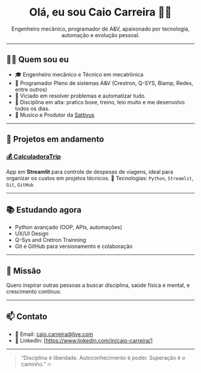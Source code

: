 
<h1 align="center">Olá, eu sou Caio Carreira 👊😎</h1>

<p align="center">
  Engenheiro mecânico, programador de A&V, apaixonado por tecnologia, automação e evolução pessoal.
</p>

---

## 👨‍💻 Quem sou eu

- 🎓 Engenheiro mecânico e Técnico em mecatrônica
- 🔌 Programador Pleno de sistemas A&V (Crestron, Q-SYS, Biamp, Redes, entre outros)
- 🧠 Viciado em resolver problemas e automatizar tudo.
- 🥋 Disciplina em alta: pratico boxe, treino, leio muito e me desenvolvo todos os dias.
- 🎹 Musico e Produtor da [Sattivus](https://open.spotify.com/intl-pt/artist/3dVC50y58hgXFG6EI34Wpa)

---

## 🚀 Projetos em andamento

### [💰 CalculadoraTrip](https://calculadoratrip.streamlit.app/)
App em **Streamlit** para controle de despesas de viagens, ideal para organizar os custos em projetos técnicos.
🔧 Tecnologias: `Python`, `Streamlit`, `Git`, `GitHub`

---

## 📚 Estudando agora

- Python avançado (OOP, APIs, automações)
- UX/UI Design
- Q-Sys and Cretron Trainning
- Git e GitHub para versionamento e colaboração

---

## 🎯 Missão

 Quero inspirar outras pessoas a buscar disciplina, saúde física e mental, e crescimento contínuo.

---

## 📫 Contato

- 📧 Email: caio.carreira@live.com
- 💼 LinkedIn: [https://www.linkedin.com/in/caio-carreira/]

---

> “Disciplina é liberdade. Autoconhecimento é poder. Superação é o caminho.” 🔥
